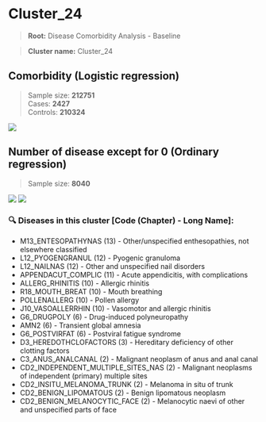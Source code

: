 # Cluster_24

> **Root:** Disease Comorbidity Analysis - Baseline

> **Cluster name:** Cluster_24  

## Comorbidity (Logistic regression)
> Sample size: **212751**  
> Cases: **2427**  
> Controls: **210324**
<img src="/Cluster/Figures/Incidence/LG/Cluster_24.png" />
<CsvTable src="/Cluster_Data/Incidence/LG/LG_Cluster_24.csv" label="🔍 View full results" />

## Number of disease except for 0 (Ordinary regression)
> Sample size: **8040**
<img src="/Cluster/Figures/Incidence/Histogram/Cluster_24_in.png" />
<CsvTable src="/Cluster_Data/Incidence/Histogram/Cluster_24_in.csv" label="🔍 View full results" />

<img src="/Cluster/Figures/Incidence/ORD/Cluster_24.png" />
<CsvTable src="/Cluster_Data/Incidence/ORD/ORD_Cluster_24.csv" label="🔍 View full results" />

### 🔍 Diseases in this cluster [Code (Chapter) - Long Name]:
- M13_ENTESOPATHYNAS (13) - Other/unspecified enthesopathies, not elsewhere classified
- L12_PYOGENGRANUL (12) - Pyogenic granuloma
- L12_NAILNAS (12) - Other and unspecified nail disorders
- APPENDACUT_COMPLIC (11) - Acute appendicitis, with complications
- ALLERG_RHINITIS (10) - Allergic rhinitis
- R18_MOUTH_BREAT (10) - Mouth breathing
- POLLENALLERG (10) - Pollen allergy
- J10_VASOALLERRHIN (10) - Vasomotor and allergic rhinitis
- G6_DRUGPOLY (6) - Drug-induced polyneuropathy
- AMN2 (6) - Transient global amnesia
- G6_POSTVIRFAT (6) - Postviral fatigue syndrome
- D3_HEREDOTHCLOFACTORS (3) - Hereditary deficiency of other clotting factors
- C3_ANUS_ANALCANAL (2) - Malignant neoplasm of anus and anal canal
- CD2_INDEPENDENT_MULTIPLE_SITES_NAS (2) - Malignant neoplasms of independent (primary) multiple sites
- CD2_INSITU_MELANOMA_TRUNK (2) - Melanoma in situ of trunk
- CD2_BENIGN_LIPOMATOUS (2) - Benign lipomatous neoplasm
- CD2_BENIGN_MELANOCYTIC_FACE (2) - Melanocytic naevi of other and unspecified parts of face
